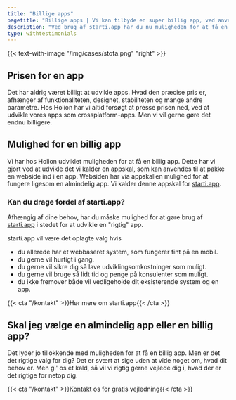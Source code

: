```yaml
---
title: "Billige apps"
pagetitle: "Billige apps | Vi kan tilbyde en super billig app, ved anvendelse af vores nyeste produkt"
description: "Ved brug af starti.app har du nu muligheden for at få en app hvor både udviklingsomkostningerne og vedligeholdelsesomkostningerne er helt i bund."
type: withtestimonials
---
```


{{< text-with-image "/img/cases/stofa.png" "right" >}}

## Prisen for en app

Det har aldrig været billigt at udvikle apps. Hvad den præcise pris er, afhænger af funktionaliteten, designet, stabiliteten og mange andre parametre. Hos Holion har vi altid forsøgt at presse prisen ned, ved at udvikle vores apps som crossplatform-apps. Men vi vil gerne gøre det endnu billigere.

## Mulighed for en billig app

Vi har hos Holion udviklet muligheden for at få en billig app. Dette har vi gjort ved at udvikle det vi kalder en appskal, som kan anvendes til at pakke en webside ind i en app. Websiden har via appskallen mulighed for at fungere ligesom en almindelig app. Vi kalder denne appskal for [starti.app](https://starti.app).

### Kan du drage fordel af starti.app?

Afhængig af dine behov, har du måske mulighed for at gøre brug af [starti.app](https://starti.app) i stedet for at udvikle en "rigtig" app. 

starti.app vil være det oplagte valg hvis
- du allerede har et webbaseret system, som fungerer fint på en mobil. 
- du gerne vil hurtigt i gang.
- du gerne vil sikre dig så lave udviklingsomkostninger som muligt.
- du gerne vil bruge så lidt tid og penge på konsulenter som muligt.
- du ikke fremover både vil vedligeholde dit eksisterende system og en app.

{{< cta "/kontakt" >}}Hør mere om starti.app{{< /cta >}}

## Skal jeg vælge en almindelig app eller en billig app?

Det lyder jo tillokkende med muligheden for at få en billig app. Men er det det rigtige valg for dig? Det er svært at sige uden at vide noget om, hvad dit behov er. Men gi' os et kald, så vil vi rigtig gerne vejlede dig i, hvad der er det rigtige for netop dig.

{{< cta "/kontakt" >}}Kontakt os for gratis vejledning{{< /cta >}}